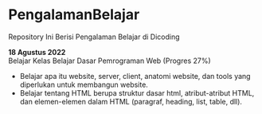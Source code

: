 # PengalamanBelajar
Repository Ini Berisi Pengalaman Belajar di Dicoding


**18 Agustus 2022**   
Belajar Kelas Belajar Dasar Pemrograman Web (Progres 27%)
  * Belajar apa itu website, server, client, anatomi website, dan tools yang diperlukan untuk membangun website.
  * Belajar tentang HTML berupa struktur dasar html, atribut-atribut HTML, dan elemen-elemen dalam HTML (paragraf, heading, list, table, dll).
